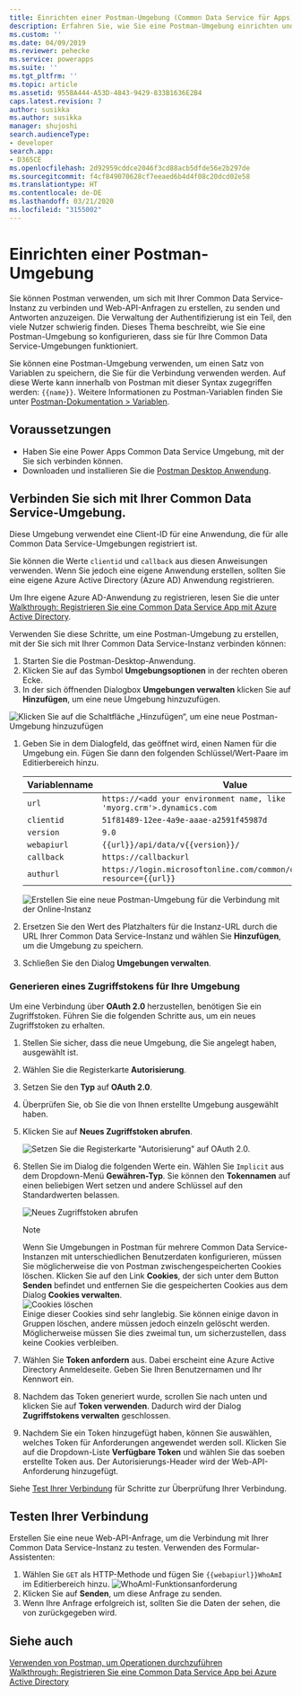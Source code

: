 ```yaml
---
title: Einrichten einer Postman-Umgebung (Common Data Service für Apps)| MicrosoftDocs
description: Erfahren Sie, wie Sie eine Postman-Umgebung einrichten und konfigurieren, die mit Common Data Service Umgebungen verbunden ist.
ms.custom: ''
ms.date: 04/09/2019
ms.reviewer: pehecke
ms.service: powerapps
ms.suite: ''
ms.tgt_pltfrm: ''
ms.topic: article
ms.assetid: 955BA444-A53D-4843-9429-833B1636E2B4
caps.latest.revision: 7
author: susikka
ms.author: susikka
manager: shujoshi
search.audienceType:
- developer
search.app:
- D365CE
ms.openlocfilehash: 2d92959cddce2046f3cd88acb5dfde56e2b297de
ms.sourcegitcommit: f4cf849070628cf7eeaed6b4d4f08c20dcd02e58
ms.translationtype: HT
ms.contentlocale: de-DE
ms.lasthandoff: 03/21/2020
ms.locfileid: "3155002"
---
```

# <a name="set-up-a-postman-environment"></a>Einrichten einer Postman-Umgebung

Sie können Postman verwenden, um sich mit Ihrer Common Data Service-Instanz zu verbinden und Web-API-Anfragen zu erstellen, zu senden und Antworten anzuzeigen. Die Verwaltung der Authentifizierung ist ein Teil, den viele Nutzer schwierig finden. Dieses Thema beschreibt, wie Sie eine Postman-Umgebung so konfigurieren, dass sie für Ihre Common Data Service-Umgebungen funktioniert.

Sie können eine Postman-Umgebung verwenden, um einen Satz von Variablen zu speichern, die Sie für die Verbindung verwenden werden. Auf diese Werte kann innerhalb von Postman mit dieser Syntax zugegriffen werden: `{{name}}`. Weitere Informationen zu Postman-Variablen finden Sie unter [Postman-Dokumentation > Variablen](https://www.getpostman.com/docs/v6/postman/environments_and_globals/variables).

## <a name="prerequisites"></a>Voraussetzungen

* Haben Sie eine Power Apps Common Data Service Umgebung, mit der Sie sich verbinden können. 
* Downloaden und installieren Sie die [Postman Desktop Anwendung](https://www.getpostman.com/apps).

<a name="bkmk_connectcds"></a> 

## <a name="connect-with-your-common-data-service-environment"></a>Verbinden Sie sich mit Ihrer Common Data Service-Umgebung.

Diese Umgebung verwendet eine Client-ID für eine Anwendung, die für alle Common Data Service-Umgebungen registriert ist. 
 
Sie können die Werte `clientid` und `callback` aus diesen Anweisungen verwenden.  Wenn Sie jedoch eine eigene Anwendung erstellen, sollten Sie eine eigene Azure Active Directory (Azure AD) Anwendung registrieren.
 
Um Ihre eigene Azure AD-Anwendung zu registrieren, lesen Sie die unter [Walkthrough: Registrieren Sie eine Common Data Service App mit Azure Active Directory](../walkthrough-register-app-azure-active-directory.md).

Verwenden Sie diese Schritte, um eine Postman-Umgebung zu erstellen, mit der Sie sich mit Ihrer Common Data Service-Instanz verbinden können:

1. Starten Sie die Postman-Desktop-Anwendung.
1. Klicken Sie auf das Symbol **Umgebungsoptionen** in der rechten oberen Ecke. 
1. In der sich öffnenden Dialogbox **Umgebungen verwalten** klicken Sie auf **Hinzufügen**, um eine neue Umgebung hinzuzufügen.
  
  ![Klicken Sie auf die Schaltfläche „Hinzufügen“, um eine neue Postman-Umgebung hinzuzufügen](media/postman-manage-env.png "Klicken Sie auf die Schaltfläche „Hinzufügen“, um eine neue Postman-Umgebung hinzuzufügen")<br>
  
1. Geben Sie in dem Dialogfeld, das geöffnet wird, einen Namen für die Umgebung ein. Fügen Sie dann den folgenden Schlüssel/Wert-Paare im Editierbereich hinzu.<br>

    | Variablenname | Value |
    |----|---|
    |`url`|`https://<add your environment name, like 'myorg.crm'>.dynamics.com`|
    |`clientid`|`51f81489-12ee-4a9e-aaae-a2591f45987d`|
    |`version`|`9.0`|
    |`webapiurl`|`{{url}}/api/data/v{{version}}/`|
    |`callback`|`https://callbackurl`|
    |`authurl`|`https://login.microsoftonline.com/common/oauth2/authorize?resource={{url}}`|

    ![Erstellen Sie eine neue Postman-Umgebung für die Verbindung mit der Online-Instanz](media/postman-add-online-env.png "Erstellen Sie eine neue Postman-Umgebung für die Verbindung mit der Online-Instanz")<br>
1. Ersetzen Sie den Wert des Platzhalters für die Instanz-URL durch die URL Ihrer Common Data Service-Instanz und wählen Sie **Hinzufügen**, um die Umgebung zu speichern.

1. Schließen Sie den Dialog **Umgebungen verwalten**.  

### <a name="generate-an-access-token-to-use-with-your-environment"></a>Generieren eines Zugriffstokens für Ihre Umgebung

Um eine Verbindung über **OAuth 2.0** herzustellen, benötigen Sie ein Zugriffstoken. Führen Sie die folgenden Schritte aus, um ein neues Zugriffstoken zu erhalten.

1. Stellen Sie sicher, dass die neue Umgebung, die Sie angelegt haben, ausgewählt ist.
1. Wählen Sie die Registerkarte **Autorisierung**.
1. Setzen Sie den **Typ** auf **OAuth 2.0**.
1. Überprüfen Sie, ob Sie die von Ihnen erstellte Umgebung ausgewählt haben.
1. Klicken Sie auf **Neues Zugriffstoken abrufen**.

    ![Setzen Sie die Registerkarte "Autorisierung" auf OAuth 2.0.](media/postman-set-type.png)<br>
1. Stellen Sie im Dialog die folgenden Werte ein. Wählen Sie `Implicit` aus dem Dropdown-Menü **Gewähren-Typ**. Sie können den **Tokennamen** auf einen beliebigen Wert setzen und andere Schlüssel auf den Standardwerten belassen.<br>

    ![Neues Zugriffstoken abrufen](media/postman-access-token.png "Neues Zugriffstoken abrufen")<br>

    > [!NOTE]
    > Wenn Sie Umgebungen in Postman für mehrere Common Data Service-Instanzen mit unterschiedlichen Benutzerdaten konfigurieren, müssen Sie möglicherweise die von Postman zwischengespeicherten Cookies löschen. Klicken Sie auf den Link **Cookies**, der sich unter dem Button **Senden** befindet und entfernen Sie die gespeicherten Cookies aus dem Dialog **Cookies verwalten**.<br>![Cookies löschen](media/postman-cookies.png "Cookies löschen")<br>
    > Einige dieser Cookies sind sehr langlebig. Sie können einige davon in Gruppen löschen, andere müssen jedoch einzeln gelöscht werden.   Möglicherweise müssen Sie dies zweimal tun, um sicherzustellen, dass keine Cookies verbleiben.

1. Wählen Sie **Token anfordern** aus. Dabei erscheint eine Azure Active Directory Anmeldeseite. Geben Sie Ihren Benutzernamen und Ihr Kennwort ein.
1. Nachdem das Token generiert wurde, scrollen Sie nach unten und klicken Sie auf **Token verwenden**. Dadurch wird der Dialog **Zugriffstokens verwalten** geschlossen. 
1. Nachdem Sie ein Token hinzugefügt haben, können Sie auswählen, welches Token für Anforderungen angewendet werden soll. Klicken Sie auf die Dropdown-Liste **Verfügbare Token** und wählen Sie das soeben erstellte Token aus. Der Autorisierungs-Header wird der Web-API-Anforderung hinzugefügt.

Siehe [Test Ihrer Verbindung](#test-your-connection) für Schritte zur Überprüfung Ihrer Verbindung.

## <a name="test-your-connection"></a>Testen Ihrer Verbindung

Erstellen Sie eine neue Web-API-Anfrage, um die Verbindung mit Ihrer Common Data Service-Instanz zu testen. Verwenden des <xref href="Microsoft.Dynamics.CRM.WhoAmI?text=WhoAmI function" />Formular-Assistenten:
1. Wählen Sie `GET` als HTTP-Methode und fügen Sie `{{webapiurl}}WhoAmI` im Editierbereich hinzu.
  ![WhoAmI-Funktionsanforderung](media/postman-whoami-request.png "WhoAmI-Funktionsanforderung")
2. Klicken Sie auf **Senden**, um diese Anfrage zu senden.
3. Wenn Ihre Anfrage erfolgreich ist, sollten Sie die Daten der <xref href="Microsoft.Dynamics.CRM.WhoAmIResponse?text=WhoAmIResponse ComplexType" /> sehen, die von <xref href="Microsoft.Dynamics.CRM.WhoAmI?text=WhoAmI Function" /> zurückgegeben wird.

## <a name="see-also"></a>Siehe auch

[Verwenden von Postman, um Operationen durchzuführen](use-postman-perform-operations.md)<br>
[Walkthrough: Registrieren Sie eine Common Data Service App bei Azure Active Directory](../walkthrough-register-app-azure-active-directory.md)
